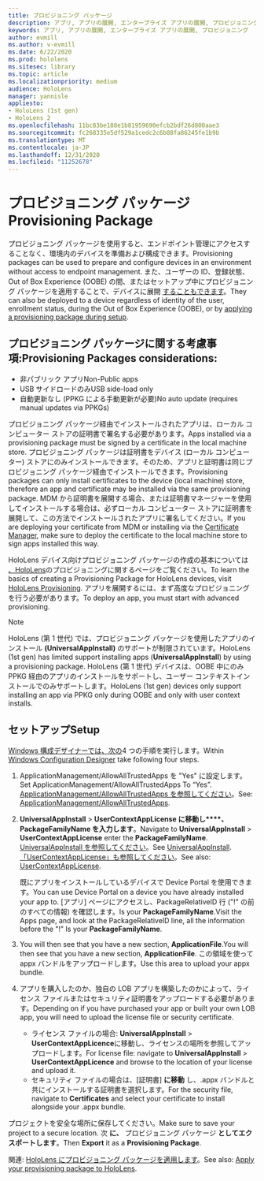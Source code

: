 ```yaml
---
title: プロビジョニング パッケージ
description: アプリ, アプリの展開, エンタープライズ アプリの展開, プロビジョニング
keywords: アプリ, アプリの展開, エンタープライズ アプリの展開, プロビジョニング
author: evmill
ms.author: v-evmill
ms.date: 6/22/2020
ms.prod: hololens
ms.sitesec: library
ms.topic: article
ms.localizationpriority: medium
audience: HoloLens
manager: yannisle
appliesto:
- HoloLens (1st gen)
- HoloLens 2
ms.openlocfilehash: 11bc83be188e1b81959690efcb2bdf26d800aae3
ms.sourcegitcommit: fc268335e5df529a1cedc2c6b88fa86245fe1b9b
ms.translationtype: MT
ms.contentlocale: ja-JP
ms.lasthandoff: 12/31/2020
ms.locfileid: "11252678"
---
```

# <span data-ttu-id="1f336-104">プロビジョニング パッケージ</span><span class="sxs-lookup"><span data-stu-id="1f336-104">Provisioning Package</span></span>

<span data-ttu-id="1f336-105">プロビジョニング パッケージを使用すると、エンドポイント管理にアクセスすることなく、環境内のデバイスを準備および構成できます。</span><span class="sxs-lookup"><span data-stu-id="1f336-105">Provisioning packages can be used to prepare and configure devices in an environment without access to endpoint management.</span></span> <span data-ttu-id="1f336-106">また、ユーザーの ID、登録状態、Out of Box Experience (OOBE) の間、またはセットアップ中にプロビジョニング パッケージを適用することで、デバイスに展開 [することもできます](https://docs.microsoft.com/hololens/hololens-provisioning##apply-a-provisioning-package-to-hololens-during-setup)。</span><span class="sxs-lookup"><span data-stu-id="1f336-106">They can also be deployed to a device regardless of identity of the user, enrollment status, during the Out of Box Experience (OOBE), or by [applying a provisioning package during setup](https://docs.microsoft.com/hololens/hololens-provisioning##apply-a-provisioning-package-to-hololens-during-setup).</span></span>

## <span data-ttu-id="1f336-107">プロビジョニング パッケージに関する考慮事項:</span><span class="sxs-lookup"><span data-stu-id="1f336-107">Provisioning Packages considerations:</span></span>

* <span data-ttu-id="1f336-108">非パブリック アプリ</span><span class="sxs-lookup"><span data-stu-id="1f336-108">Non-Public apps</span></span>
* <span data-ttu-id="1f336-109">USB サイドロードのみ</span><span class="sxs-lookup"><span data-stu-id="1f336-109">USB side-load only</span></span>
* <span data-ttu-id="1f336-110">自動更新なし (PPKG による手動更新が必要)</span><span class="sxs-lookup"><span data-stu-id="1f336-110">No auto update (requires manual updates via PPKGs)</span></span>

<span data-ttu-id="1f336-111">プロビジョニング パッケージ経由でインストールされたアプリは、ローカル コンピューター ストアの証明書で署名する必要があります。</span><span class="sxs-lookup"><span data-stu-id="1f336-111">Apps installed via a provisioning package must be signed by a certificate in the local machine store.</span></span> <span data-ttu-id="1f336-112">プロビジョニング パッケージは証明書をデバイス (ローカル コンピューター) ストアにのみインストールできます。そのため、アプリと証明書は同じプロビジョニング パッケージ経由でインストールできます。</span><span class="sxs-lookup"><span data-stu-id="1f336-112">Provisioning packages can only install certificates to the device (local machine) store, therefore an app and certificate may be installed via the same provisioning package.</span></span> <span data-ttu-id="1f336-113">MDM から証明書を展開する場合、または証明書マネージャーを使用[](certificate-manager.md)してインストールする場合は、必ずローカル コンピューター ストアに証明書を展開して、この方法でインストールされたアプリに署名してください。</span><span class="sxs-lookup"><span data-stu-id="1f336-113">If you are deploying your certificate from MDM or installing via the [Certificate Manager](certificate-manager.md), make sure to deploy the certificate to the local machine store to sign apps installed this way.</span></span>

<span data-ttu-id="1f336-114">HoloLens デバイス向けプロビジョニング パッケージの作成の基本については [、HoloLens](https://docs.microsoft.com/hololens/hololens-provisioning)のプロビジョニングに関するページをご覧ください。</span><span class="sxs-lookup"><span data-stu-id="1f336-114">To learn the basics of creating a Provisioning Package for HoloLens devices, visit [HoloLens Provisioning](https://docs.microsoft.com/hololens/hololens-provisioning).</span></span> <span data-ttu-id="1f336-115">アプリを展開するには、まず高度なプロビジョニングを行う必要があります。</span><span class="sxs-lookup"><span data-stu-id="1f336-115">To deploy an app, you must start with advanced provisioning.</span></span>

> [!NOTE]
> <span data-ttu-id="1f336-116">HoloLens (第 1 世代) では、プロビジョニング パッケージを使用したアプリのインストール **(UniversalAppInstall)** のサポートが制限されています。</span><span class="sxs-lookup"><span data-stu-id="1f336-116">HoloLens (1st gen) has limited support installing apps (**UniversalAppInstall**) by using a provisioning package.</span></span> <span data-ttu-id="1f336-117">HoloLens (第 1 世代) デバイスは、OOBE 中にのみ PPKG 経由のアプリのインストールをサポートし、ユーザー コンテキストインストールでのみサポートします。</span><span class="sxs-lookup"><span data-stu-id="1f336-117">HoloLens (1st gen) devices only support installing an app via PPKG only during OOBE and only with user context installs.</span></span>

## <span data-ttu-id="1f336-118">セットアップ</span><span class="sxs-lookup"><span data-stu-id="1f336-118">Setup</span></span>

<span data-ttu-id="1f336-119">[Windows 構成デザイナーでは、次の](https://www.microsoft.com/store/productId/9NBLGGH4TX22)4 つの手順を実行します。</span><span class="sxs-lookup"><span data-stu-id="1f336-119">Within [Windows Configuration Designer](https://www.microsoft.com/store/productId/9NBLGGH4TX22) take following four steps.</span></span>

1. <span data-ttu-id="1f336-120">ApplicationManagement/AllowAllTrustedApps を "Yes" に設定します。</span><span class="sxs-lookup"><span data-stu-id="1f336-120">Set ApplicationManagement/AllowAllTrustedApps To “Yes”.</span></span> <span data-ttu-id="1f336-121">[ApplicationManagement/AllowAllTrustedApps を参照してください](https://docs.microsoft.com/windows/client-management/mdm/policy-csp-applicationmanagement#applicationmanagement-allowalltrustedapps)。</span><span class="sxs-lookup"><span data-stu-id="1f336-121">See: [ApplicationManagement/AllowAllTrustedApps](https://docs.microsoft.com/windows/client-management/mdm/policy-csp-applicationmanagement#applicationmanagement-allowalltrustedapps).</span></span>

2. <span data-ttu-id="1f336-122">**UniversalAppInstall**  >  **UserContextAppLicense に移動し\*\*\*\*、PackageFamilyName を入力します**。</span><span class="sxs-lookup"><span data-stu-id="1f336-122">Navigate to **UniversalAppInstall** > **UserContextAppLicense** enter the **PackageFamilyName**.</span></span> <span data-ttu-id="1f336-123">[UniversalAppInstall を参照してください](https://docs.microsoft.com/windows/configuration/wcd/wcd-universalappinstall)。</span><span class="sxs-lookup"><span data-stu-id="1f336-123">See [UniversalAppInstall](https://docs.microsoft.com/windows/configuration/wcd/wcd-universalappinstall).</span></span> <span data-ttu-id="1f336-124">[「UserContextAppLicense」も参照してください](https://docs.microsoft.com/windows/configuration/wcd/wcd-universalappinstall#usercontextapplicense)。</span><span class="sxs-lookup"><span data-stu-id="1f336-124">See also: [UserContextAppLicense](https://docs.microsoft.com/windows/configuration/wcd/wcd-universalappinstall#usercontextapplicense).</span></span>

   <span data-ttu-id="1f336-125">既にアプリをインストールしているデバイスで Device Portal を使用できます。</span><span class="sxs-lookup"><span data-stu-id="1f336-125">You can use Device Portal on a device you have already installed your app to.</span></span> <span data-ttu-id="1f336-126">[アプリ] ページにアクセスし、PackageRelativeID 行 ("!" の前のすべての情報) を確認します。Is your **PackageFamilyName**.</span><span class="sxs-lookup"><span data-stu-id="1f336-126">Visit the Apps page, and look at the PackageRelativeID line, all the information before the "!" Is your **PackageFamilyName**.</span></span>

3. <span data-ttu-id="1f336-127">You will then see that you have a new section, **ApplicationFile**.</span><span class="sxs-lookup"><span data-stu-id="1f336-127">You will then see that you have a new section, **ApplicationFile**.</span></span> <span data-ttu-id="1f336-128">この領域を使って appx バンドルをアップロードします。</span><span class="sxs-lookup"><span data-stu-id="1f336-128">Use this area to upload your appx bundle.</span></span>

4. <span data-ttu-id="1f336-129">アプリを購入したのか、独自の LOB アプリを構築したのかによって、ライセンス ファイルまたはセキュリティ証明書をアップロードする必要があります。</span><span class="sxs-lookup"><span data-stu-id="1f336-129">Depending on if you have purchased your app or built your own LOB app, you will need to upload the license file or security certificate.</span></span>

    - <span data-ttu-id="1f336-130">ライセンス ファイルの場合: **UniversalAppInstall**  >  **UserContextAppLicence**に移動し、ライセンスの場所を参照してアップロードします。</span><span class="sxs-lookup"><span data-stu-id="1f336-130">For license file: navigate to **UniversalAppInstall** > **UserContextAppLicence** and browse to the location of your license and upload it.</span></span>
    - <span data-ttu-id="1f336-131">セキュリティ ファイルの場合は、[証明書] **に移動** し、.appx バンドルと共にインストールする証明書を選択します。</span><span class="sxs-lookup"><span data-stu-id="1f336-131">For the security file, navigate to **Certificates** and select your certificate to install alongside your .appx bundle.</span></span>

<span data-ttu-id="1f336-132">プロジェクトを安全な場所に保存してください。</span><span class="sxs-lookup"><span data-stu-id="1f336-132">Make sure to save your project to a secure location.</span></span> <span data-ttu-id="1f336-133">次 **に、** プロビジョニング パッケージ **としてエクスポートします**。</span><span class="sxs-lookup"><span data-stu-id="1f336-133">Then **Export** it as a **Provisioning Package**.</span></span>  

<span data-ttu-id="1f336-134">関連: [HoloLens にプロビジョニング パッケージを適用します](https://docs.microsoft.com/hololens/hololens-provisioning#apply-a-provisioning-package-to-hololens-during-setup)。</span><span class="sxs-lookup"><span data-stu-id="1f336-134">See also: [Apply your provisioning package to HoloLens](https://docs.microsoft.com/hololens/hololens-provisioning#apply-a-provisioning-package-to-hololens-during-setup).</span></span>
